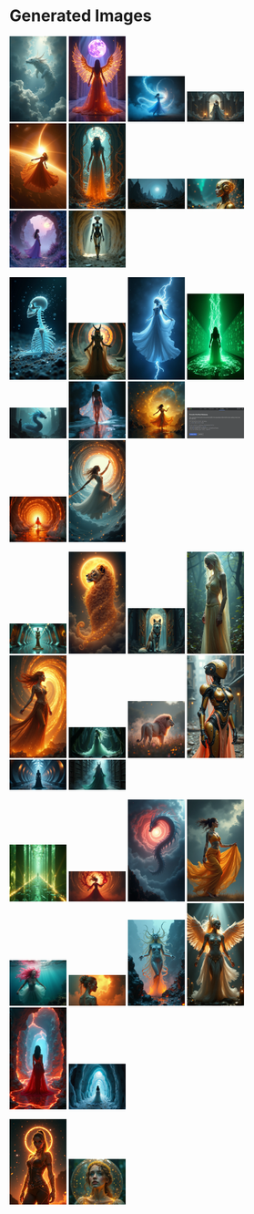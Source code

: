# Generated Images



<img src="2025_07_26_01.png" width="100"/> <img src="2025_07_26_02.png" width="100"/> <img src="2025_07_26_03.png" width="100"/> <img src="2025_07_26_04.png" width="100"/> <img src="2025_07_26_05.png" width="100"/> <img src="2025_07_26_06.png" width="100"/> <img src="2025_07_26_07.png" width="100"/> <img src="2025_07_26_08.png" width="100"/> <img src="2025_07_26_09.png" width="100"/> <img src="2025_07_26_10.png" width="100"/>

<img src="2025_07_26_11.png" width="100"/> <img src="2025_07_26_12.png" width="100"/> <img src="2025_07_26_13.png" width="100"/> <img src="2025_07_26_14.png" width="100"/> <img src="2025_07_26_15.png" width="100"/> <img src="2025_07_26_16.png" width="100"/> <img src="2025_07_26_17.png" width="100"/> <img src="2025_07_26_18.png" width="100"/> <img src="2025_07_26_19.png" width="100"/> <img src="2025_07_26_20.png" width="100"/>

<img src="2025_07_26_21.png" width="100"/> <img src="2025_07_26_22.png" width="100"/> <img src="2025_07_26_23.png" width="100"/> <img src="2025_07_26_24.png" width="100"/> <img src="2025_07_26_25.png" width="100"/> <img src="2025_07_26_26.png" width="100"/> <img src="2025_07_26_27.png" width="100"/> <img src="2025_07_26_28.png" width="100"/> <img src="2025_07_26_29.png" width="100"/> <img src="2025_07_26_30.png" width="100"/>

<img src="2025_07_26_31.png" width="100"/> <img src="2025_07_26_32.png" width="100"/> <img src="2025_07_26_33.png" width="100"/> <img src="2025_07_26_34.png" width="100"/> <img src="2025_07_26_35.png" width="100"/> <img src="2025_07_26_36.png" width="100"/> <img src="2025_07_26_37.png" width="100"/> <img src="2025_07_26_38.png" width="100"/> <img src="2025_07_26_39.png" width="100"/> <img src="2025_07_26_40.png" width="100"/>

<img src="2025_07_26_41.png" width="100"/> <img src="2025_07_26_42.png" width="100"/>